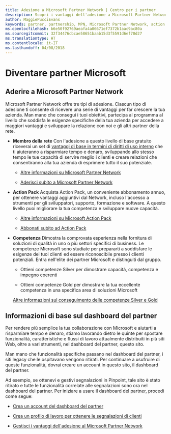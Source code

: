 ```yaml
---
title: Adesione a Microsoft Partner Network | Centro per i partner
description: Scopri i vantaggi dell'adesione a Microsoft Partner Network.
author: MaggiePucciEvans
keywords: partner, partnership, MPN, Microsoft Partner Network, action pack, MAPS, abbonamento action pack, vantaggi, vantaggi MPN, adesione
ms.openlocfilehash: b6e50f92769aeafa4a06671ef7372b1aac9ac80a
ms.sourcegitcommit: 32f34476cbcae58651baab15d3f5591d6ef70d27
ms.translationtype: HT
ms.contentlocale: it-IT
ms.lasthandoff: 04/08/2018
---
```

# <a name="partner-with-microsoft"></a>Diventare partner Microsoft

## <a name="join-the-microsoft-partner-network"></a>Aderire a Microsoft Partner Network

Microsoft Partner Network offre tre tipi di adesione. Ciascun tipo di adesione ti consente di ricevere una serie di vantaggi per far crescere la tua azienda. Man mano che consegui i tuoi obiettivi, partecipa al programma al livello che soddisfa le esigenze specifiche della tua azienda per accedere a maggiori vantaggi e sviluppare la relazione con noi e gli altri partner della rete.

-   **Membro della rete** Con l'adesione a questo livello di base gratuito riceverai un set di [vantaggi di base in termini di diritti di uso interno](https://partner.microsoft.com/membership/core-benefits) che ti aiuteranno a risparmiare tempo e denaro, sviluppando allo stesso tempo le tue capacità di servire meglio i clienti e creare relazioni che consentiranno alla tua azienda di esprimere tutto il suo potenziale.

    -   [Altre informazioni su Microsoft Partner Network](https://partner.microsoft.com/membership/how-it-works)

    -   [Aderisci subito a Microsoft Partner Network](https://partners.microsoft.com/PartnerProgram/simplifiedenrollment.aspx)

-   **Action Pack** Acquista Action Pack, un conveniente abbonamento annuo, per ottenere vantaggi aggiuntivi dal Network, incluso l'accesso a strumenti per gli sviluppatori, supporto, formazione e software. A questo livello puoi migliorare la tua competenza e sviluppare nuove capacità.

    -   [Altre informazioni su Microsoft Action Pack](https://partner.microsoft.com/membership/action-pack)

    -   [Abbonati subito ad Action Pack](mpn-get-action-pack.md)

-   **Competenza** Dimostra la comprovata esperienza nella fornitura di soluzioni di qualità in uno o più settori specifici di business. Le competenze Microsoft sono studiate per prepararti a soddisfare le esigenze dei tuoi clienti ed essere riconoscibile presso i clienti potenziali. Entra nell'elite dei partner Microsoft e distinguiti dal gruppo.

    -   Ottieni competenze Silver per dimostrare capacità, competenza e impegno coerenti

    -   Ottieni competenze Gold per dimostrare la tua eccellente competenza in una specifica area di soluzioni Microsoft

    [Altre informazioni sul conseguimento delle competenze Silver e Gold](https://partner.microsoft.com/membership/competencies)

   
## <a name="get-started-with-the-partner-dashboard"></a>Informazioni di base sul dashboard del partner

Per rendere più semplice la tua collaborazione con Microsoft e aiutarti a risparmiare tempo e denaro, stiamo lavorando dietro le quinte per spostare funzionalità, caratteristiche e flussi di lavoro attualmente distribuiti in più siti Web, oltre a vari strumenti, nel dashboard del partner, questo sito. 

Man mano che funzionalità specifiche passano nel dashboard del partner, i siti legacy che le ospitavano vengono ritirati. Per continuare a usufruire di queste funzionalità, dovrai creare un account in questo sito, il dashboard del partner. 

Ad esempio, se ottenevi e gestivi segnalazioni in Pinpoint, tale sito è stato ritirato e tutte le funzionalità correlate alle segnalazioni sono ora nel dashboard del partner. Per iniziare a usare il dashboard del partner, procedi come segue:   

-   [Crea un account del dashboard del partner](mpn-create-a-partner-center-account.md)

-   [Crea un profilo di lavoro per ottenere le segnalazioni di clienti](create-a-marketing-profile.md)

-   [Gestisci i vantaggi dell'adesione al Microsoft Partner Network](manage-your-partner-network-benefits.md)

